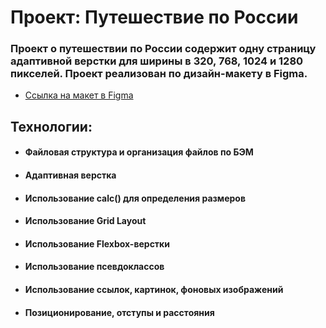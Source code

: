 # **Проект: Путешествие по России**
### Проект о путешествии по России содержит одну страницу адаптивной верстки для ширины в 320, 768, 1024 и 1280 пикселей. Проект реализован по дизайн-макету в Figma.
* [Ссылка на макет в Figma](https://www.figma.com/file/5S2WSbEFL6awjVWJ0NWL8Q/Sprint-3_-Russia-_-desktop-mobile?node-id=28503%3A0)
## **Технологии:**
* #### Файловая структура и организация файлов по БЭМ
* #### Адаптивная верстка
* #### Использование calc() для определения размеров
* #### Использование Grid Layout
* #### Использование Flexbox-верстки
* #### Использование псевдоклассов
* #### Использование ссылок, картинок, фоновых изображений
* #### Позиционирование, отступы и расстояния